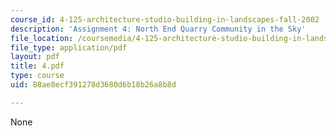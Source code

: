 ```yaml
---
course_id: 4-125-architecture-studio-building-in-landscapes-fall-2002
description: 'Assignment 4: North End Quarry Community in the Sky'
file_location: /coursemedia/4-125-architecture-studio-building-in-landscapes-fall-2002/88ae8ecf391278d3680d6b18b26a8b8d_4.pdf
file_type: application/pdf
layout: pdf
title: 4.pdf
type: course
uid: 88ae8ecf391278d3680d6b18b26a8b8d

---
```

None